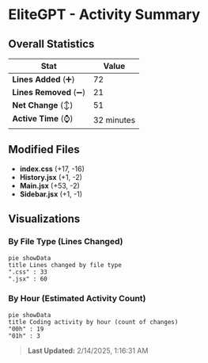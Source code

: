 # EliteGPT - Activity Summary 

## Overall Statistics

| Stat                   | Value                                                             |
| ---------------------- | ----------------------------------------------------------------- |
| **Lines Added** (➕)   | 72                                          |
| **Lines Removed** (➖) | 21                                        |
| **Net Change** (↕)    | 51                |
| **Active Time** (⌚)   | 32 minutes |


## Modified Files
- **index.css** (+17, -16)
- **History.jsx** (+1, -2)
- **Main.jsx** (+53, -2)
- **Sidebar.jsx** (+1, -1)

## Visualizations

### By File Type (Lines Changed)

```mermaid
pie showData
title Lines changed by file type
".css" : 33
".jsx" : 60
```

### By Hour (Estimated Activity Count)

```mermaid
pie showData
title Coding activity by hour (count of changes)
"00h" : 19
"01h" : 3
```


> **Last Updated:** 2/14/2025, 1:16:31 AM